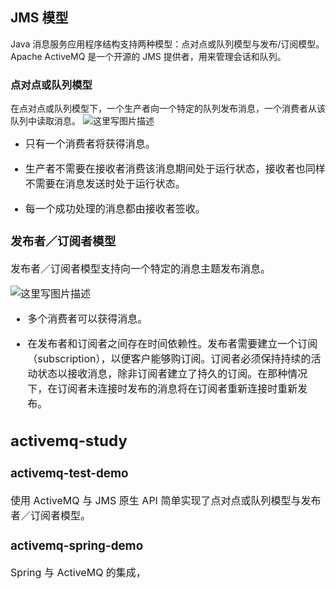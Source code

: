 ## JMS 模型
Java 消息服务应用程序结构支持两种模型：点对点或队列模型与发布/订阅模型。Apache ActiveMQ 是一个开源的 JMS 提供者，用来管理会话和队列。

### 点对点或队列模型

在点对点或队列模型下，一个生产者向一个特定的队列发布消息，一个消费者从该队列中读取消息。
![这里写图片描述](https://img-blog.csdn.net/20180413213749549?watermark/2/text/aHR0cHM6Ly9ibG9nLmNzZG4ubmV0L2NvZGVqYXM=/font/5a6L5L2T/fontsize/400/fill/I0JBQkFCMA==/dissolve/70)

 - <font size=3>只有一个消费者将获得消息。

 - <font size=3>生产者不需要在接收者消费该消息期间处于运行状态，接收者也同样不需要在消息发送时处于运行状态。

 - <font size=3>每一个成功处理的消息都由接收者签收。
 
 ### 发布者／订阅者模型
 
 发布者／订阅者模型支持向一个特定的消息主题发布消息。
 
![这里写图片描述](https://img-blog.csdn.net/20180413213806260?watermark/2/text/aHR0cHM6Ly9ibG9nLmNzZG4ubmV0L2NvZGVqYXM=/font/5a6L5L2T/fontsize/400/fill/I0JBQkFCMA==/dissolve/70)

 - <font size=3>多个消费者可以获得消息。

 - <font size=3>在发布者和订阅者之间存在时间依赖性。发布者需要建立一个订阅（subscription），以便客户能够购订阅。订阅者必须保持持续的活动状态以接收消息，除非订阅者建立了持久的订阅。在那种情况下，在订阅者未连接时发布的消息将在订阅者重新连接时重新发布。

## activemq-study

### activemq-test-demo
使用 ActiveMQ 与 JMS 原生 API 简单实现了点对点或队列模型与发布者／订阅者模型。

### activemq-spring-demo
Spring 与 ActiveMQ 的集成，


